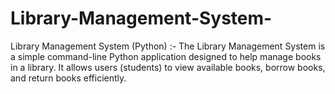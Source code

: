 # Library-Management-System-
Library Management System (Python) :-  The Library Management System is a simple command-line Python application designed to help manage books in a library. It allows users (students) to view available books, borrow books, and return books efficiently.
